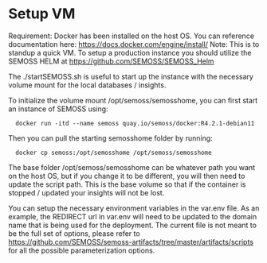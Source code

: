 # Setup VM

Requirement: Docker has been installed on the host OS.  You can reference documentation here: https://docs.docker.com/engine/install/
Note: This is to standup a quick VM.  To setup a production instance you should utilize the SEMOSS HELM at https://github.com/SEMOSS/SEMOSS_Helm

The ./startSEMOSS.sh is useful to start up the instance with the necessary volume mount for the local databases / insights.

To initialize the volume mount /opt/semoss/semosshome, you can first start an instance of SEMOSS using:

```
  docker run -itd --name semoss quay.io/semoss/docker:R4.2.1-debian11
```

Then you can pull the starting semosshome folder by running:

```
  docker cp semoss:/opt/semosshome /opt/semoss/semosshome
```

The base folder /opt/semoss/semosshome can be whatever path you want on the host OS, but if you change it to be different, you will then need to update the script path.  This is the base volume so that if the container is stopped / updated your insights will not be lost.

You can setup the necessary environment variables in the var.env file.  As an example, the REDIRECT url in var.env will need to be updated to the domain name that is being used for the deployment. The current file is not meant to be the full set of options, please refer to https://github.com/SEMOSS/semoss-artifacts/tree/master/artifacts/scripts for all the possible parameterization options.
